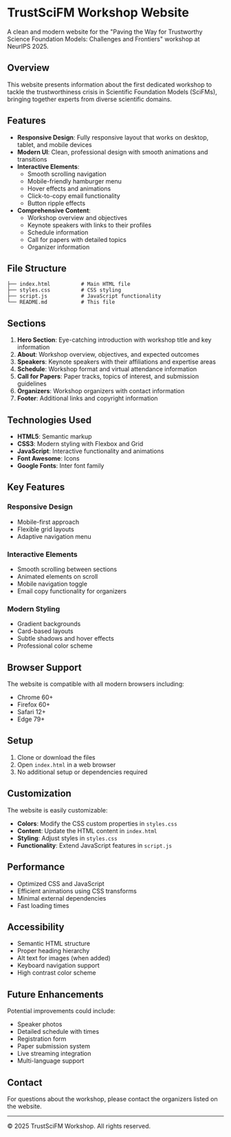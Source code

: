 # TrustSciFM Workshop Website

A clean and modern website for the "Paving the Way for Trustworthy Science Foundation Models: Challenges and Frontiers" workshop at NeurIPS 2025.

## Overview

This website presents information about the first dedicated workshop to tackle the trustworthiness crisis in Scientific Foundation Models (SciFMs), bringing together experts from diverse scientific domains.

## Features

- **Responsive Design**: Fully responsive layout that works on desktop, tablet, and mobile devices
- **Modern UI**: Clean, professional design with smooth animations and transitions
- **Interactive Elements**: 
  - Smooth scrolling navigation
  - Mobile-friendly hamburger menu
  - Hover effects and animations
  - Click-to-copy email functionality
  - Button ripple effects
- **Comprehensive Content**:
  - Workshop overview and objectives
  - Keynote speakers with links to their profiles
  - Schedule information
  - Call for papers with detailed topics
  - Organizer information

## File Structure

```
├── index.html          # Main HTML file
├── styles.css          # CSS styling
├── script.js           # JavaScript functionality
└── README.md           # This file
```

## Sections

1. **Hero Section**: Eye-catching introduction with workshop title and key information
2. **About**: Workshop overview, objectives, and expected outcomes
3. **Speakers**: Keynote speakers with their affiliations and expertise areas
4. **Schedule**: Workshop format and virtual attendance information
5. **Call for Papers**: Paper tracks, topics of interest, and submission guidelines
6. **Organizers**: Workshop organizers with contact information
7. **Footer**: Additional links and copyright information

## Technologies Used

- **HTML5**: Semantic markup
- **CSS3**: Modern styling with Flexbox and Grid
- **JavaScript**: Interactive functionality and animations
- **Font Awesome**: Icons
- **Google Fonts**: Inter font family

## Key Features

### Responsive Design
- Mobile-first approach
- Flexible grid layouts
- Adaptive navigation menu

### Interactive Elements
- Smooth scrolling between sections
- Animated elements on scroll
- Mobile navigation toggle
- Email copy functionality for organizers

### Modern Styling
- Gradient backgrounds
- Card-based layouts
- Subtle shadows and hover effects
- Professional color scheme

## Browser Support

The website is compatible with all modern browsers including:
- Chrome 60+
- Firefox 60+
- Safari 12+
- Edge 79+

## Setup

1. Clone or download the files
2. Open `index.html` in a web browser
3. No additional setup or dependencies required

## Customization

The website is easily customizable:

- **Colors**: Modify the CSS custom properties in `styles.css`
- **Content**: Update the HTML content in `index.html`
- **Styling**: Adjust styles in `styles.css`
- **Functionality**: Extend JavaScript features in `script.js`

## Performance

- Optimized CSS and JavaScript
- Efficient animations using CSS transforms
- Minimal external dependencies
- Fast loading times

## Accessibility

- Semantic HTML structure
- Proper heading hierarchy
- Alt text for images (when added)
- Keyboard navigation support
- High contrast color scheme

## Future Enhancements

Potential improvements could include:
- Speaker photos
- Detailed schedule with times
- Registration form
- Paper submission system
- Live streaming integration
- Multi-language support

## Contact

For questions about the workshop, please contact the organizers listed on the website.

---

© 2025 TrustSciFM Workshop. All rights reserved. 